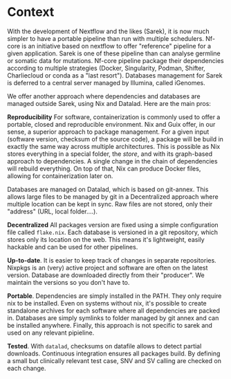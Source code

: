 # Context

With the development of Nextflow and the likes (Sarek), it is now much simpler to have a portable pipeline than run with multiple schedulers.
Nf-core is an initiative based on nextflow to offer "reference" pipeline for a given application.
Sarek is one of these pipeline than can analyse germline or somatic data for mutations.
Nf-core pipeline package their dependencies according to multiple strategies (Docker, Singularity, Podman, Shifter, Charliecloud or conda as a "last resort").
Databases management for Sarek is deferred to a central server managed by Illumina, called iGenomes.

We offer another approach where dependencies and databases are managed outside Sarek, using Nix and Datalad. Here are the main pros:

**Reproducibility** For software, containerization is commonly used to offer a portable, closed and reproducible environment. Nix and Guix offer, in our sense, a superior approach to package management. For a given input (software version, checksum of the source code), a package will be build in exactly the same way across multiple architectures. This is possible as Nix stores everything in a special folder, the *store*, and with its graph-based approach to dependencies. A single change in the chain of dependencies will rebuild everything. On top of that, Nix can produce Docker files, allowing for containerization later on.

Databases are managed on Datalad, which is based on git-annex. This allows large files to be managed by git in a Decentralized approach where multiple location can be kept in sync. 
Raw files are not stored, only their "address" (URL, local folder....).

**Decentralized** All packages version are fixed using a simple configuration file called `flake.nix`. Each database is versioned in a git repository, which stores only its location on the web. This means it's lightweight, easily hackable and can be used for other pipelines.

**Up-to-date**. It is easier to keep track of changes in separate repositories. Nixpkgs is an (very) active project and software are often on the latest version. Database are downloaded directly from their "producer". We maintain the versions so you don't
have to. 

**Portable**. Dependencies are simply installed in the PATH. They only require nix to be installed. Even on systems without nix, it's possible to create standalone archives for each software where all dependencies are packed in. Databases are simply symlinks to folder managed by git annex and can be installed anywhere. Finally, this approach is not specific to sarek and used on any relevant pipieline.

**Tested**. With `datalad`, checksums on datafile allows to detect partial
downloads. Continuous integration ensures all packages build. By defining a small
but clinically relevant test case, SNV and SV calling are checked on each change.
